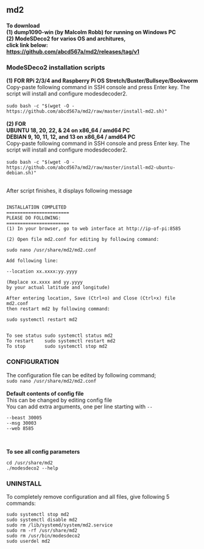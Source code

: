 ## md2
#### To download </br>(1) dump1090-win (by Malcolm Robb) for running on Windows PC</br>(2) ModeSDeco2 for varios OS and architures,</br> click link below:</br>https://github.com/abcd567a/md2/releases/tag/v1

### ModeSDeco2 installation scripts 
**(1) FOR RPi 2/3/4 and Raspberry Pi OS Stretch/Buster/Bullseye/Bookworm**
</br>
Copy-paste following command in SSH console and press Enter key. The script will install and configure modesdecoder2. </br></br>
`sudo bash -c "$(wget -O - https://github.com/abcd567a/md2/raw/master/install-md2.sh)" `
</br></br>
**(2) FOR </br>UBUNTU 18, 20, 22, & 24 on x86_64 / amd64 PC </br>DEBIAN 9, 10, 11, 12, and 13 on x86_64 / amd64 PC**
</br>
Copy-paste following command in SSH console and press Enter key. The script will install and configure modesdecoder2. </br></br>
`sudo bash -c "$(wget -O - https://github.com/abcd567a/md2/raw/master/install-md2-ubuntu-debian.sh)" `
</br></br>

After script finishes, it displays following message
```

INSTALLATION COMPLETED
=======================
PLEASE DO FOLLOWING:
=======================
(1) In your browser, go to web interface at http://ip-of-pi:8585

(2) Open file md2.conf for editing by following command:

sudo nano /usr/share/md2/md2.conf

Add following line:

--location xx.xxxx:yy.yyyy

(Replace xx.xxxx and yy.yyyy
by your actual latitude and longitude)

After entering location, Save (Ctrl+o) and Close (Ctrl+x) file md2.conf
then restart md2 by following command:

sudo systemctl restart md2


To see status sudo systemctl status md2
To restart    sudo systemctl restart md2
To stop       sudo systemctl stop md2
```

### CONFIGURATION </br>
The configuration file can be edited by following command; </br>
`sudo nano /usr/share/md2/md2.conf ` </br></br>
**Default contents of config file**</br>
This can be changed by editing config file</br>
You can add extra arguments, one per line starting with `--` </br>

```
--beast 30005
--msg 30003
--web 8585

```
</br>

**To see all config parameters** </br>
```
cd /usr/share/md2
./modesdeco2 --help
```

### UNINSTALL </br>
To completely remove configuration and all files, give following 5 commands:
```
sudo systemctl stop md2 
sudo systemctl disable md2 
sudo rm /lib/systemd/system/md2.service 
sudo rm -rf /usr/share/md2 
sudo rm /usr/bin/modesdeco2  
sudo userdel md2  
```
